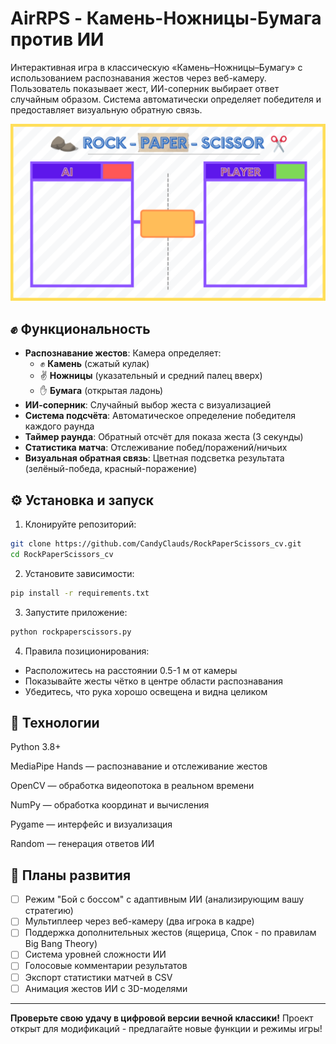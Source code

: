 # AirRPS - Камень-Ножницы-Бумага против ИИ  
Интерактивная игра в классическую «Камень–Ножницы–Бумагу» с использованием распознавания жестов через веб-камеру. Пользователь показывает жест, ИИ-соперник выбирает ответ случайным образом. Система автоматически определяет победителя и предоставляет визуальную обратную связь.

![](https://github.com/CandyClauds/RockPaperScissors_cv/blob/main/RESURSES/BG.png)

## ✊ Функциональность  
- **Распознавание жестов**: Камера определяет:  
  - ✊ **Камень** (сжатый кулак)  
  - ✌️ **Ножницы** (указательный и средний палец вверх)  
  - ✋ **Бумага** (открытая ладонь)  
- **ИИ-соперник**: Случайный выбор жеста с визуализацией  
- **Система подсчёта**: Автоматическое определение победителя каждого раунда  
- **Таймер раунда**: Обратный отсчёт для показа жеста (3 секунды)  
- **Статистика матча**: Отслеживание побед/поражений/ничьих  
- **Визуальная обратная связь**: Цветная подсветка результата (зелёный-победа, красный-поражение)  

## ⚙️ Установка и запуск  
1. Клонируйте репозиторий:  
```bash 
git clone https://github.com/CandyClauds/RockPaperScissors_cv.git
cd RockPaperScissors_cv
```

2. Установите зависимости:  
```bash 
pip install -r requirements.txt
```

3. Запустите приложение:  
```bash 
python rockpaperscissors.py
```

4. Правила позиционирования:  
- Расположитесь на расстоянии 0.5-1 м от камеры  
- Показывайте жесты чётко в центре области распознавания  
- Убедитесь, что рука хорошо освещена и видна целиком  

## 🧠 Технологии  
Python 3.8+

MediaPipe Hands — распознавание и отслеживание жестов

OpenCV — обработка видеопотока в реальном времени

NumPy — обработка координат и вычисления

Pygame — интерфейс и визуализация

Random — генерация ответов ИИ

## 🚀 Планы развития  
- [ ] Режим "Бой с боссом" с адаптивным ИИ (анализирующим вашу стратегию)  
- [ ] Мультиплеер через веб-камеру (два игрока в кадре)  
- [ ] Поддержка дополнительных жестов (ящерица, Спок - по правилам Big Bang Theory)  
- [ ] Система уровней сложности ИИ  
- [ ] Голосовые комментарии результатов  
- [ ] Экспорт статистики матчей в CSV  
- [ ] Анимация жестов ИИ с 3D-моделями  

---

**Проверьте свою удачу в цифровой версии вечной классики!** Проект открыт для модификаций - предлагайте новые функции и режимы игры!
